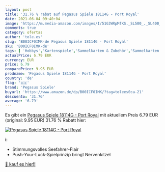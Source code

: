 ```yaml
---
layout: post
title: '31.76 % rabat auf Pegasus Spiele 18114G - Port Royal'
date: 2021-06-04 09:40:04
image: 'https://m.media-amazon.com/images/I/51G3WRpMfKS._SL500_._SL400_.jpg'
comments: true
category: ofertas
author: 'tole.es'
slug: 'B00ICF0IMK-de Pegasus Spiele 18114G - Port Royal'
sku: 'B00ICF0IMK-de'
tags: [ 'Hobbys','Kartenspiele','Sammelkarten & Zubehör','Sammelkarten Packs & Sets','Spiele','Spielzeug','pegasus spiele', ]
actualPrice: 6.79 EUR
currency: EUR
price: 6.79
comparePrice: 9.95 EUR
prodname: 'Pegasus Spiele 18114G - Port Royal'
country: 'de'
flag: '🇩🇪'
brand: 'Pegasus Spiele'
buyurl: 'https://www.amazon.de/dp/B00ICF0IMK/?tag=tolees0ca-21'
descuento: '31.76'
average: '6.79'
---
```


Es gibt ein [Pegasus Spiele 18114G - Port Royal](https://www.amazon.de/dp/B00ICF0IMK/?tag=tolees0ca-21) mit aktuellem Preis 6.79 EUR (original: 9.95 EUR) 31.76 % Rabatt hier:

[![Pegasus Spiele 18114G - Port Royal](https://m.media-amazon.com/images/I/51G3WRpMfKS._SL500_._SL400_.jpg)](https://www.amazon.de/dp/B00ICF0IMK/?tag=tolees0ca-21)

ℹ️:

- Stimmungsvolles Seefahrer-Flair
- Push-Your-Luck-Spielprinzip bringt Nervenkitzel

[🛒 kauf es hier!!](https://www.amazon.de/dp/B00ICF0IMK/?tag=tolees0ca-21)
